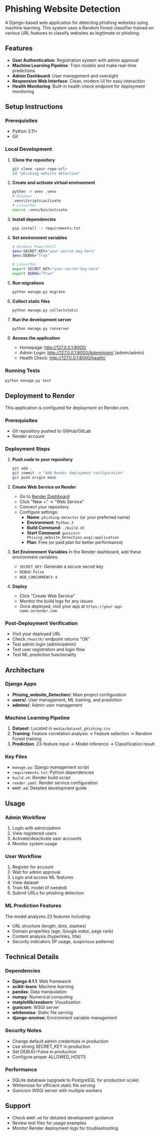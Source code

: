# Phishing Website Detection

A Django-based web application for detecting phishing websites using machine learning. This system uses a Random Forest classifier trained on various URL features to classify websites as legitimate or phishing.

## Features

- **User Authentication**: Registration system with admin approval
- **Machine Learning Pipeline**: Train models and make real-time predictions
- **Admin Dashboard**: User management and oversight
- **Responsive Web Interface**: Clean, modern UI for easy interaction
- **Health Monitoring**: Built-in health check endpoint for deployment monitoring

## Setup Instructions

### Prerequisites

- Python 3.11+
- Git

### Local Development

1. **Clone the repository**
   ```bash
   git clone <your-repo-url>
   cd "phishing website detection"
   ```

2. **Create and activate virtual environment**
   ```bash
   python -m venv .venv
   # Windows
   .venv\Scripts\activate
   # Linux/Mac
   source .venv/bin/activate
   ```

3. **Install dependencies**
   ```bash
   pip install -r requirements.txt
   ```

4. **Set environment variables**
   ```bash
   # Windows PowerShell
   $env:SECRET_KEY="your-secret-key-here"
   $env:DEBUG="True"
   
   # Linux/Mac
   export SECRET_KEY="your-secret-key-here"
   export DEBUG="True"
   ```

5. **Run migrations**
   ```bash
   python manage.py migrate
   ```

6. **Collect static files**
   ```bash
   python manage.py collectstatic
   ```

7. **Run the development server**
   ```bash
   python manage.py runserver
   ```

8. **Access the application**
   - Homepage: http://127.0.0.1:8000/
   - Admin Login: http://127.0.0.1:8000/Adminlogin/ (admin/admin)
   - Health Check: http://127.0.0.1:8000/health/

### Running Tests

```bash
python manage.py test
```

## Deployment to Render

This application is configured for deployment on Render.com.

### Prerequisites

- Git repository pushed to GitHub/GitLab
- Render account

### Deployment Steps

1. **Push code to your repository**
   ```bash
   git add .
   git commit -m "Add Render deployment configuration"
   git push origin main
   ```

2. **Create Web Service on Render**
   - Go to [Render Dashboard](https://dashboard.render.com/)
   - Click "New +" → "Web Service"
   - Connect your repository
   - Configure settings:
     - **Name**: `phishing-detector` (or your preferred name)
     - **Environment**: `Python 3`
     - **Build Command**: `./build.sh`
     - **Start Command**: `gunicorn Phising_website_Detection.wsgi:application`
     - **Plan**: Free (or paid plan for better performance)

3. **Set Environment Variables**
   In the Render dashboard, add these environment variables:
   - `SECRET_KEY`: Generate a secure secret key
   - `DEBUG`: `False`
   - `WEB_CONCURRENCY`: `4`

4. **Deploy**
   - Click "Create Web Service"
   - Monitor the build logs for any issues
   - Once deployed, visit your app at `https://your-app-name.onrender.com`

### Post-Deployment Verification

- Visit your deployed URL
- Check `/health/` endpoint returns "OK"
- Test admin login (admin/admin)
- Test user registration and login flow
- Test ML prediction functionality

## Architecture

### Django Apps
- **Phising_website_Detection/**: Main project configuration
- **users/**: User management, ML training, and prediction
- **admins/**: Admin user management

### Machine Learning Pipeline
1. **Dataset**: Located in `media/dataset_phishing.csv`
2. **Training**: Feature correlation analysis → Feature selection → Random Forest training
3. **Prediction**: 23-feature input → Model inference → Classification result

### Key Files
- `manage.py`: Django management script
- `requirements.txt`: Python dependencies
- `build.sh`: Render build script
- `render.yaml`: Render service configuration
- `WARP.md`: Detailed development guide

## Usage

### Admin Workflow
1. Login with admin/admin
2. View registered users
3. Activate/deactivate user accounts
4. Monitor system usage

### User Workflow
1. Register for account
2. Wait for admin approval
3. Login and access ML features
4. View dataset
5. Train ML model (if needed)
6. Submit URLs for phishing detection

### ML Prediction Features
The model analyzes 23 features including:
- URL structure (length, dots, slashes)
- Domain properties (age, Google index, page rank)
- Content analysis (hyperlinks, title)
- Security indicators (IP usage, suspicious patterns)

## Technical Details

### Dependencies
- **Django 4.1.1**: Web framework
- **scikit-learn**: Machine learning
- **pandas**: Data manipulation
- **numpy**: Numerical computing
- **matplotlib/seaborn**: Visualization
- **gunicorn**: WSGI server
- **whitenoise**: Static file serving
- **django-environ**: Environment variable management

### Security Notes
- Change default admin credentials in production
- Use strong SECRET_KEY in production
- Set DEBUG=False in production
- Configure proper ALLOWED_HOSTS

### Performance
- SQLite database (upgrade to PostgreSQL for production scale)
- Whitenoise for efficient static file serving
- Gunicorn WSGI server with multiple workers

## Support

- Check `WARP.md` for detailed development guidance
- Review test files for usage examples
- Monitor Render deployment logs for troubleshooting